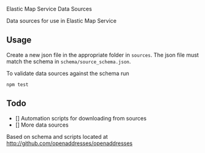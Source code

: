 Elastic Map Service Data Sources

Data sources for use in Elastic Map Service

## Usage

Create a new json file in the appropriate folder in `sources`. The json file must match the schema in `schema/source_schema.json`.

To validate data sources against the schema run
```node
npm test
```

## Todo
- [] Automation scripts for downloading from sources
- [] More data sources

Based on schema and scripts located at http://github.com/openaddresses/openaddresses
